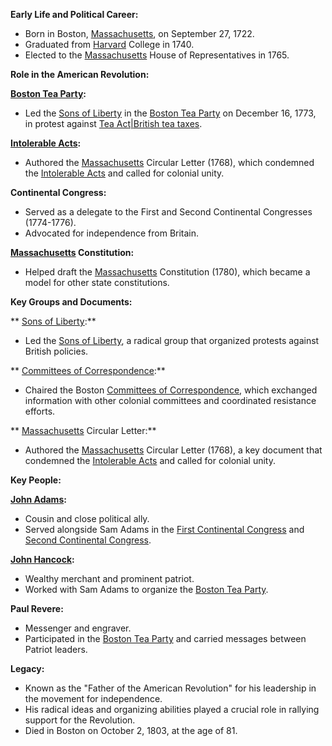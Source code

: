 **Early Life and Political Career:**

* Born in Boston, [Massachusetts](./../Massachusetts/), on September 27, 1722.
* Graduated from [Harvard](./../Harvard/) College in 1740.
* Elected to the [Massachusetts](./../Massachusetts/) House of Representatives in 1765.

**Role in the American Revolution:**

**[Boston Tea Party](./../Boston-Tea-Party/):**

* Led the [Sons of Liberty](./../Sons-of-Liberty/) in the [Boston Tea Party](./../Boston-Tea-Party/) on December 16, 1773, in protest against [Tea Act|British tea taxes](./../Tea-Act|British-tea-taxes/).

**[Intolerable Acts](./../Intolerable-Acts/):**

* Authored the [Massachusetts](./../Massachusetts/) Circular Letter (1768), which condemned the [Intolerable Acts](./../Intolerable-Acts/) and called for colonial unity.

**Continental Congress:**

* Served as a delegate to the First and Second Continental Congresses (1774-1776).
* Advocated for independence from Britain.

**[Massachusetts](./../Massachusetts/) Constitution:**

* Helped draft the [Massachusetts](./../Massachusetts/) Constitution (1780), which became a model for other state constitutions.

**Key Groups and Documents:**

** [Sons of Liberty](./../Sons-of-Liberty/):**

* Led the [Sons of Liberty](./../Sons-of-Liberty/), a radical group that organized protests against British policies.

** [Committees of Correspondence](./../Committees-of-Correspondence/):**

* Chaired the Boston [Committees of Correspondence](./../Committees-of-Correspondence/), which exchanged information with other colonial committees and coordinated resistance efforts.

** [Massachusetts](./../Massachusetts/) Circular Letter:**

* Authored the [Massachusetts](./../Massachusetts/) Circular Letter (1768), a key document that condemned the [Intolerable Acts](./../Intolerable-Acts/) and called for colonial unity.

**Key People:**

**[John Adams](./../John-Adams/):**

* Cousin and close political ally.
* Served alongside Sam Adams in the [First Continental Congress](./../First-Continental-Congress/) and [Second Continental Congress](./../Second-Continental-Congress/).

**[John Hancock](./../John-Hancock/):**

* Wealthy merchant and prominent patriot.
* Worked with Sam Adams to organize the [Boston Tea Party](./../Boston-Tea-Party/).

**Paul Revere:**

* Messenger and engraver.
* Participated in the [Boston Tea Party](./../Boston-Tea-Party/) and carried messages between Patriot leaders.

**Legacy:**

* Known as the "Father of the American Revolution" for his leadership in the movement for independence.
* His radical ideas and organizing abilities played a crucial role in rallying support for the Revolution.
* Died in Boston on October 2, 1803, at the age of 81.